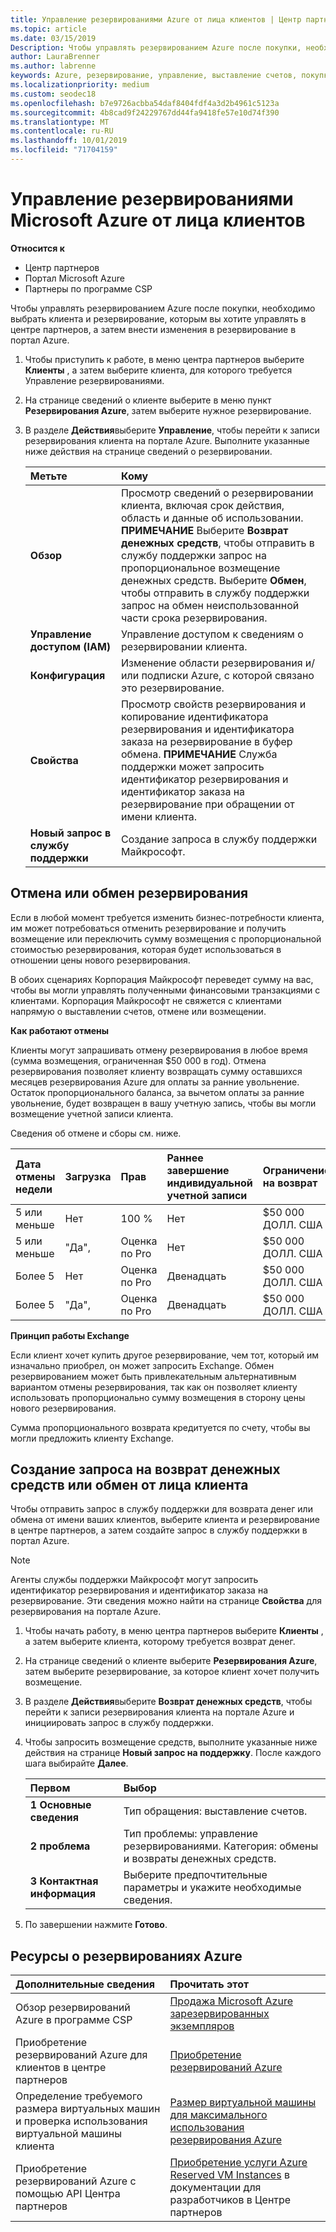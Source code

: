 ```yaml
---
title: Управление резервированиями Azure от лица клиентов | Центр партнеров
ms.topic: article
ms.date: 03/15/2019
Description: Чтобы управлять резервированием Azure после покупки, необходимо выбрать клиента и резервирование, которым вы хотите управлять в центре партнеров, а затем внести изменения в резервирование в портал Azure.
author: LauraBrenner
ms.author: labrenne
keywords: Azure, резервирование, управление, выставление счетов, покупка, Отмена, Exchange, оплата за ранним увольнением
ms.localizationpriority: medium
ms.custom: seodec18
ms.openlocfilehash: b7e9726acbba54daf8404fdf4a3d2b4961c5123a
ms.sourcegitcommit: 4b8cad9f24229767dd44fa9418fe57e10d74f390
ms.translationtype: MT
ms.contentlocale: ru-RU
ms.lasthandoff: 10/01/2019
ms.locfileid: "71704159"
---
```

# <a name="manage-microsoft-azure-reservations-on-behalf-of-your-customers"></a>Управление резервированиями Microsoft Azure от лица клиентов       

**Относится к**

-  Центр партнеров
-  Портал Microsoft Azure 
-  Партнеры по программе CSP

Чтобы управлять резервированием Azure после покупки, необходимо выбрать клиента и резервирование, которым вы хотите управлять в центре партнеров, а затем внести изменения в резервирование в портал Azure. 

1. Чтобы приступить к работе, в меню центра партнеров выберите **Клиенты** , а затем выберите клиента, для которого требуется Управление резервированиями. 

2. На странице сведений о клиенте выберите в меню пункт **Резервирования Azure**, затем выберите нужное резервирование.  

3. В разделе **Действия**выберите **Управление**, чтобы перейти к записи резервирования клиента на портале Azure. Выполните указанные ниже действия на странице сведений о резервировании.  

    | **Метьте**   | **Кому**    |
    |:-----------------------------|:-----------------|
    | **Обзор**   | Просмотр сведений о резервировании клиента, включая срок действия, область и данные об использовании. **ПРИМЕЧАНИЕ** Выберите **Возврат денежных средств**, чтобы отправить в службу поддержки запрос на пропорциональное возмещение денежных средств. Выберите **Обмен**, чтобы отправить в службу поддержки запрос на обмен неиспользованной части срока резервирования.  
    | **Управление доступом (IAM)**   | Управление доступом к сведениям о резервировании клиента.|
    | **Конфигурация**   | Изменение области резервирования и/или подписки Azure, с которой связано это резервирование.    |
    | **Свойства**   | Просмотр свойств резервирования и копирование идентификатора резервирования и идентификатора заказа на резервирование в буфер обмена. **ПРИМЕЧАНИЕ** Служба поддержки может запросить идентификатор резервирования и идентификатор заказа на резервирование при обращении от имени клиента.    |
    | **Новый запрос в службу поддержки**    | Создание запроса в службу поддержки Майкрософт.   |
 
## <a name="cancel-or-exchange-a-reservation"></a>Отмена или обмен резервирования 

Если в любой момент требуется изменить бизнес-потребности клиента, им может потребоваться отменить резервирование и получить возмещение или переключить сумму возмещения с пропорциональной стоимостью резервирования, которая будет использоваться в отношении цены нового резервирования.

В обоих сценариях Корпорация Майкрософт переведет сумму на вас, чтобы вы могли управлять полученными финансовыми транзакциями с клиентами. Корпорация Майкрософт не свяжется с клиентами напрямую о выставлении счетов, отмене или возмещении.   
 

**Как работают отмены**

Клиенты могут запрашивать отмену резервирования в любое время (сумма возмещения, ограниченная $50 000 в год). Отмена резервирования позволяет клиенту возвращать сумму оставшихся месяцев резервирования Azure для оплаты за ранние увольнение. Остаток пропорционального баланса, за вычетом оплаты за ранние увольнение, будет возвращен в вашу учетную запись, чтобы вы могли возмещение учетной записи клиента. 

Сведения об отмене и сборы см. ниже.


|**Дата отмены**<br> недели   |**Загрузка**    |**Прав**  |**Раннее завершение**<br> индивидуальной учетной записи    |**Ограничение на возврат** | 
|:----------------------------------|:------------|:-----------|:--------------------------------|:--------------|
|5 или меньше                         | Нет          | 100 %       | Нет                              | $50 000 ДОЛЛ. США   |
|5 или меньше                         | "Да",         | Оценка по Pro  | Нет                              | $50 000 ДОЛЛ. США   |
|Более 5                        | Нет          | Оценка по Pro  | Двенадцать                             | $50 000 ДОЛЛ. США   |
|Более 5                        | "Да",         | Оценка по Pro  | Двенадцать                             | $50 000 ДОЛЛ. США   |


**Принцип работы Exchange** 

Если клиент хочет купить другое резервирование, чем тот, который им изначально приобрел, он может запросить Exchange. Обмен резервированием может быть привлекательным альтернативным вариантом отмены резервирования, так как он позволяет клиенту использовать пропорционально сумму возмещения в сторону цены нового резервирования. 

Сумма пропорционального возврата кредитуется по счету, чтобы вы могли предложить клиенту Exchange.


## <a name="request-a-refund-or-exchange-on-behalf-of-a-customer"></a>Создание запроса на возврат денежных средств или обмен от лица клиента 

Чтобы отправить запрос в службу поддержки для возврата денег или обмена от имени ваших клиентов, выберите клиента и резервирование в центре партнеров, а затем создайте запрос в службу поддержки в портал Azure. 

>[!NOTE]
>Агенты службы поддержки Майкрософт могут запросить идентификатор резервирования и идентификатор заказа на резервирование. Эти сведения можно найти на странице **Свойства** для резервирования на портале Azure. 

1. Чтобы начать работу, в меню центра партнеров выберите **Клиенты** , а затем выберите клиента, которому требуется возврат денег. 

2. На странице сведений о клиенте выберите **Резервирования Azure**, затем выберите резервирование, за которое клиент хочет получить возмещение.  

3. В разделе **Действия**выберите **Возврат денежных средств**, чтобы перейти к записи резервирования клиента на портале Azure и инициировать запрос в службу поддержки.  

4. Чтобы запросить возмещение средств, выполните указанные ниже действия на странице **Новый запрос на поддержку**. После каждого шага выбирайте **Далее**. 

    |**Первом**                    |**Выбор**    |
    |:---------------------------|:-----------------|
    |**1 Основные сведения**                |Тип обращения: выставление счетов.  |
    |**2 проблема**               |Тип проблемы: управление резервированиями. Категория: обмены и возвраты денежных средств. |
    |**3 Контактная информация**   |Выберите предпочтительные параметры и укажите необходимые сведения. 

5.  По завершении нажмите **Готово**.

## <a name="azure-reservations-resources"></a>Ресурсы о резервированиях Azure
|**Дополнительные сведения**   |**Прочитать этот**    |
|:-----------------------------|:-----------------|
|Обзор резервирований Azure в программе CSP  | [Продажа Microsoft Azure зарезервированных экземпляров](azure-reservations.md) |
|Приобретение резервирований Azure для клиентов в центре партнеров   |[Приобретение резервирований Azure](azure-reservations-buying.md) |
|Определение требуемого размера виртуальных машин и проверка использования виртуальной машины клиента   |[Размер виртуальной машины для максимального использования резервирования Azure](azure-usage.md)   |
|Приобретение резервирований Azure с помощью API Центра партнеров | [Приобретение услуги Azure Reserved VM Instances](https://docs.microsoft.com/partner-center/develop/purchase-azure-reservations) в документации для разработчиков в Центре партнеров

